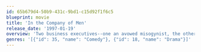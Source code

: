 ```yaml
---
id: 65b679d4-50b9-431c-9bd1-c15d92f1f6c5
blueprint: movie
title: 'In the Company of Men'
release_date: '1997-01-19'
overview: 'Two business executives--one an avowed misogynist, the other recently emotionally wounded by his love interest--set out to exact revenge on the female gender by seeking out the most innocent, uncorrupted girl they can find and ruining her life.'
genres: '[{"id": 35, "name": "Comedy"}, {"id": 18, "name": "Drama"}]'
---
```


